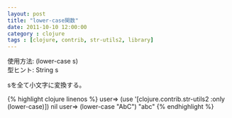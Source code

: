 ```yaml
---
layout: post
title: "lower-case関数"
date: 2011-10-10 12:00:00
category : clojure
tags : [clojure, contrib, str-utils2, library]
---
```

使用方法: (lower-case s)  
型ヒント: String s

sを全て小文字に変換する。

<!--more-->

{% highlight clojure linenos %}
user=> (use '[clojure.contrib.str-utils2 :only (lower-case)])
nil
user=> (lower-case "AbC")
"abc"
{% endhighlight %}

